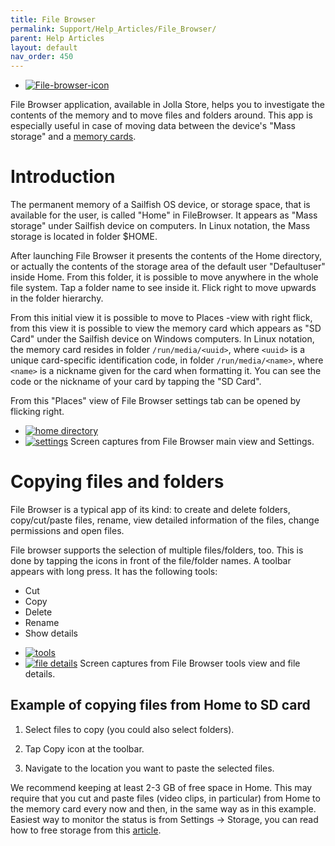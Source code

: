 ```yaml
---
title: File Browser
permalink: Support/Help_Articles/File_Browser/
parent: Help Articles
layout: default
nav_order: 450
---
```


<div class="flex-images" markdown="1">

* <a href="harbour-file-browser.png" class="narrow-image"><img src="harbour-file-browser.png" alt="File-browser-icon"></a>
  <span class="md_figcaption">
  </span>
</div>

File Browser application, available in Jolla Store, helps you to investigate the contents of the memory and to move files and folders around. This app is especially useful in case of moving data between the device's "Mass storage" and a [memory cards](/Support/Help_Articles/SD_Card_Format_and_Encryption/).

# Introduction
The permanent memory of a Sailfish OS device, or storage space, that is available for the user, is called "Home" in FileBrowser. It appears as "Mass storage" under Sailfish device on computers. In Linux notation, the Mass storage is located in folder $HOME.

After launching File Browser it presents the contents of the Home directory, or actually the contents of the storage area of the default user "Defaultuser" inside Home. From this folder, it is possible to move anywhere in the whole file system. Tap a folder name to see inside it. Flick right to move upwards in the folder hierarchy. 

From this initial view it is possible to move to Places -view with right flick, from this view it is possible to view the memory card which appears as "SD Card" under the Sailfish device on Windows computers. In Linux notation, the memory card resides in folder `/run/media/<uuid>`, where `<uuid>` is a unique card-specific identification code, in folder `/run/media/<name>`, where `<name>` is a nickname given for the card when formatting it. You can see the code or the nickname of your card by tapping the "SD Card".

From this "Places" view of File Browser settings tab can be opened by flicking right.

<div class="flex-images" markdown="1">

* <a href="home_directory.png"><img src="home_directory.png" alt="home directory"></a>
  <span class="md_figcaption">
  </span>
* <a href="settings.png"><img src="settings.png" alt="settings"></a>
  <span class="md_figcaption">
  </span>
  Screen captures from File Browser main view and Settings.
</div>

# Copying files and folders
File Browser is a typical app of its kind: to create and delete folders, copy/cut/paste files, rename, view detailed information of the files, change permissions and open files.

File browser supports the selection of multiple files/folders, too. This is done by tapping the icons in front of the file/folder names. 
A toolbar appears with long press. It has the following tools:

* Cut
* Copy
* Delete
* Rename
* Show details

<div class="flex-images" markdown="1">

* <a href="tools.png"><img src="tools.png" alt="tools"></a>
  <span class="md_figcaption">
  </span>
* <a href="file_details.png"><img src="file_details.png" alt="file details"></a>
  <span class="md_figcaption">
  </span>
  Screen captures from File Browser tools view and file details.
</div>

## Example of copying files from Home to SD card
1. Select files to copy (you could also select folders).

2. Tap Copy icon at the toolbar.

3. Navigate to the location you want to paste the selected files.

We recommend keeping at least 2-3 GB of free space in Home. This may require that you cut and paste files (video clips, in particular) from Home to the memory card every now and then, in the same way as in this example. Easiest way to monitor the status is from Settings -> Storage, you can read how to free storage from this [article](https://jolla.zendesk.com/hc/en-us/articles/206354737-Freeing-up-storage-space-on-your-device).


